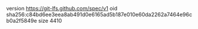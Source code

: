 version https://git-lfs.github.com/spec/v1
oid sha256:c84bd6ee3eea8ab491d0e6165ad5b187e010e60da2262a7464e96cb0a2f5849e
size 4410
